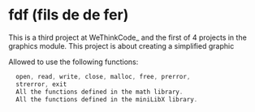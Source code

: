# fdf (fils de de fer)

This is a third project at WeThinkCode_ and the first of 4 projects in the graphics module. 
This project is about creating a simplified graphic 

Allowed to use the following functions:

```c
  open, read, write, close, malloc, free, prerror,
  strerror, exit
  All the functions defined in the math library.
  All the functions defined in the miniLibX library.
```

